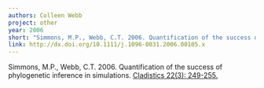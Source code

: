```yaml
---
authors: Colleen Webb
project: other
year: 2006
short: "Simmons, M.P., Webb, C.T. 2006. Quantification of the success of phylogenetic inference in simulations. Cladistics 22(3): 249-255."
link: http://dx.doi.org/10.1111/j.1096-0031.2006.00105.x
---
```


Simmons, M.P., Webb, C.T. 2006. Quantification of the success of phylogenetic inference in simulations. [Cladistics 22(3): 249-255.](http://dx.doi.org/10.1111/j.1096-0031.2006.00105.x)
